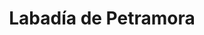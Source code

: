 ---
title: "Labadía de Petramora"
url: /santiago-de-compostela/labadia-de-petramora/
shop: charcutería
---